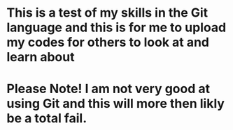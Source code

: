 # This is a test of my skills in the Git language and this is for me to upload my codes for others to look at and learn about
# Please Note! I am not very good at using Git and this will more then likly be a total fail.
